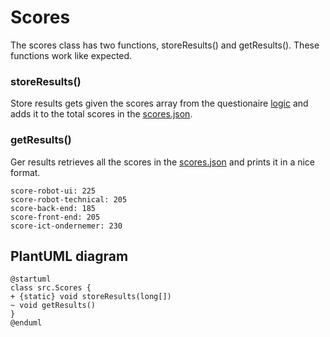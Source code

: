 # Scores
The scores class has two functions, storeResults() and getResults().
These functions work like expected.

### storeResults()
Store results gets given the scores array from the questionaire [logic](logic.md) and adds it to the total scores in the [scores.json](../config/Scores.md).

### getResults()
Ger results retrieves all the scores in the [scores.json](../config/Scores.md) and prints it in a nice format.

```text
score-robot-ui: 225
score-robot-technical: 205
score-back-end: 185
score-front-end: 205
score-ict-ondernemer: 230
```

## PlantUML diagram

```puml
@startuml
class src.Scores {
+ {static} void storeResults(long[])
~ void getResults()
}
@enduml
```
